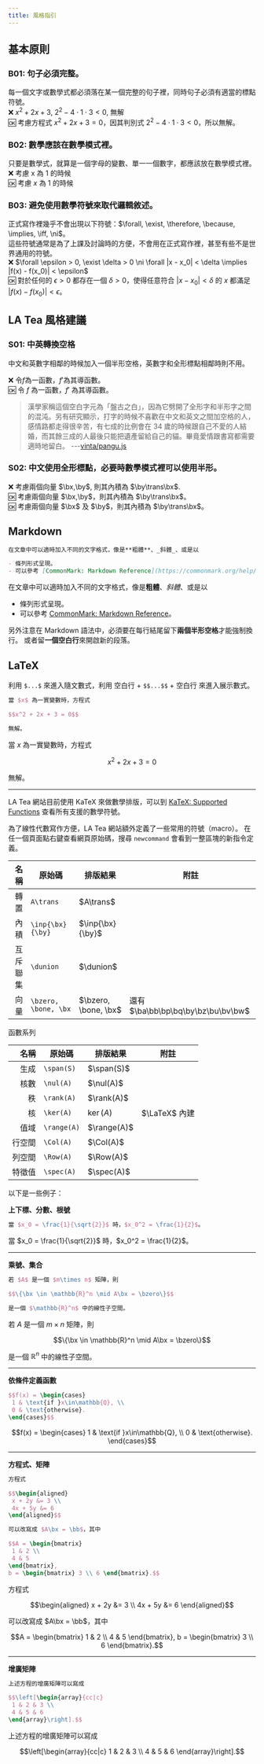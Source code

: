 ```yaml
---
title: 風格指引
---
```


## 基本原則

### B01: 句子必須完整。

每一個文字或數學式都必須落在某一個完整的句子裡，同時句子必須有適當的標點符號。  
:x: $x^2 + 2x + 3$, $2^2 - 4 \cdot 1 \cdot 3 < 0$, 無解  
:ok: 考慮方程式 $x^2 + 2x + 3 = 0$，因其判別式 $2^2 - 4 \cdot 1 \cdot 3 < 0$，所以無解。  

### B02: 數學應該在數學模式裡。

只要是數學式，就算是一個字母的變數、單一一個數字，都應該放在數學模式裡。  
:x:  考慮 x 為 1 的時候  
:ok: 考慮 $x$ 為 $1$ 的時候  

### B03: 避免使用數學符號來取代邏輯敘述。

正式寫作裡幾乎不會出現以下符號：$\forall, \exist, \therefore, \because, \implies, \iff, \ni$。  
這些符號通常是為了上課及討論時的方便，不會用在正式寫作裡，甚至有些不是世界通用的符號。  
:x:  $\forall  \epsilon > 0, \exist \delta > 0 \ni \forall |x - x_0| < \delta \implies |f(x) - f(x_0)| < \epsilon$  
:ok: 對於任何的 $\epsilon > 0$ 都存在一個 $\delta > 0$，使得任意符合 $|x - x_0| < \delta$ 的 $x$ 都滿足 $|f(x) - f(x_0)| < \epsilon$。  

## LA Tea 風格建議

### S01: 中英轉換空格

中文和英數字相鄰的時候加入一個半形空格，英數字和全形標點相鄰時則不用。

:x: 令$f$為一函數，$f'$為其導函數。  
:ok: 令 $f$ 為一函數，$f'$ 為其導函數。

> 漢學家稱這個空白字元為「盤古之白」，因為它劈開了全形字和半形字之間的混沌。另有研究顯示，打字的時候不喜歡在中文和英文之間加空格的人，感情路都走得很辛苦，有七成的比例會在 34 歲的時候跟自己不愛的人結婚，而其餘三成的人最後只能把遺產留給自己的貓。畢竟愛情跟書寫都需要適時地留白。 ---[vinta/pangu.js](https://github.com/vinta/pangu.js)

### S02: 中文使用全形標點，必要時數學模式裡可以使用半形。

:x: 考慮兩個向量 $\bx,\by$, 則其內積為 $\by\trans\bx$.  
:ok: 考慮兩個向量 $\bx,\by$，則其內積為 $\by\trans\bx$。  
:ok: 考慮兩個向量 $\bx$ 及 $\by$，則其內積為 $\by\trans\bx$。  


## Markdown

```md
在文章中可以適時加入不同的文字格式，像是**粗體**、_斜體_、或是以

- 條列形式呈現。
- 可以參考 [CommonMark: Markdown Reference](https://commonmark.org/help/)。
```

在文章中可以適時加入不同的文字格式，像是**粗體**、_斜體_、或是以

- 條列形式呈現。
- 可以參考 [CommonMark: Markdown Reference](https://commonmark.org/help/)。

另外注意在 Markdown 語法中，必須要在每行結尾留下**兩個半形空格**才能強制換行。
或者留**一個空白行**來開啟新的段落。


## LaTeX

利用 `$...$` 來進入隨文數式，利用 空白行 + `$$...$$` + 空白行 來進入展示數式。

```latex
當 $x$ 為一實變數時，方程式

$$x^2 + 2x + 3 = 0$$

無解。
```

當 $x$ 為一實變數時，方程式

$$x^2 + 2x + 3 = 0$$

無解。

---

LA Tea 網站目前使用 KaTeX 來做數學排版，可以到 [KaTeX: Supported Functions](https://katex.org/docs/supported.html) 查看所有支援的數學符號。

為了線性代數寫作方便，LA Tea 網站額外定義了一些常用的符號（macro）。
在任一個頁面點右鍵查看網頁原始碼，搜尋 `newcommand` 會看到一整區塊的新指令定義。  

| 名稱 | 原始碼 | 排版結果 | 附註 |
|---:|---|---|---|
| 轉置 | `A\trans` | $A\trans$ | |
| 內積 | `\inp{\bx}{\by}` | $\inp{\bx}{\by}$ | |
| 互斥聯集 | `\dunion` | $\dunion$ | |
| 向量 | `\bzero, \bone, \bx` | $\bzero, \bone, \bx$ | 還有 $\ba\bb\bp\bq\by\bz\bu\bv\bw$ |

函數系列

| 名稱 | 原始碼 | 排版結果 | 附註 |
|---:|---|---|---|
| 生成 | `\span(S)` | $\span(S)$ | |
| 核數 | `\nul(A)` | $\nul(A)$ | |
| 秩 | `\rank(A)` | $\rank(A)$ | |
| 核 | `\ker(A)` | $\ker(A)$ | $\LaTeX$ 內建|
| 值域 | `\range(A)` | $\range(A)$ | |
| 行空間 | `\Col(A)` | $\Col(A)$ | |
| 列空間 | `\Row(A)` | $\Row(A)$ | |
| 特徵值 | `\spec(A)` | $\spec(A)$ | |

以下是一些例子：

**上下標、分數、根號**

```latex
當 $x_0 = \frac{1}{\sqrt{2}}$ 時，$x_0^2 = \frac{1}{2}$。
```

當 $x_0 = \frac{1}{\sqrt{2}}$ 時，$x_0^2 = \frac{1}{2}$。

---

**乘號、集合**

```latex
若 $A$ 是一個 $m\times n$ 矩陣，則

$$\{\bx \in \mathbb{R}^n \mid A\bx = \bzero\}$$

是一個 $\mathbb{R}^n$ 中的線性子空間。
```

若 $A$ 是一個 $m\times n$ 矩陣，則

$$\{\bx \in \mathbb{R}^n \mid A\bx = \bzero\}$$

是一個 $\mathbb{R}^n$ 中的線性子空間。

---

**依條件定義函數**

```latex
$$f(x) = \begin{cases}
 1 & \text{if }x\in\mathbb{Q}, \\
 0 & \text{otherwise}.
\end{cases}$$
```

$$f(x) = \begin{cases}
 1 & \text{if }x\in\mathbb{Q}, \\
 0 & \text{otherwise}.
\end{cases}$$

---

**方程式、矩陣**

```latex
方程式

$$\begin{aligned}
 x + 2y &= 3 \\
 4x + 5y &= 6
\end{aligned}$$

可以改寫成 $A\bx = \bb$，其中

$$A = \begin{bmatrix}
 1 & 2 \\
 4 & 5
\end{bmatrix},
b = \begin{bmatrix} 3 \\ 6 \end{bmatrix}.$$
```

方程式

$$\begin{aligned}
 x + 2y &= 3 \\
 4x + 5y &= 6
\end{aligned}$$

可以改寫成 $A\bx = \bb$，其中

$$A = \begin{bmatrix}
 1 & 2 \\
 4 & 5
\end{bmatrix},
b = \begin{bmatrix} 3 \\ 6 \end{bmatrix}.$$

---

**增廣矩陣**

```latex
上述方程的增廣矩陣可以寫成

$$\left[\begin{array}{cc|c}
 1 & 2 & 3 \\
 4 & 5 & 6
\end{array}\right].$$
```

上述方程的增廣矩陣可以寫成

$$\left[\begin{array}{cc|c}
 1 & 2 & 3 \\
 4 & 5 & 6
\end{array}\right].$$








